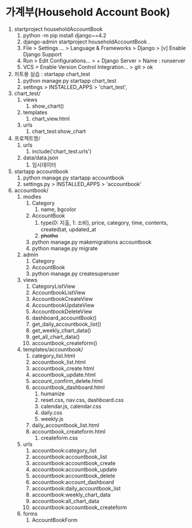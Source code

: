 # 가계부(Household Account Book)
1. startproject householdAccountBook
   1. python -m pip install django~=4.2
   2. django-admin startproject householdAccountBook . 
   3. File > Settings ... > Language & Frameworks > Django > [v] Enable Django Support
   4. Run > Edit Configurations... > + Django Server > Name : runserver
   5. VCS > Enable Version Control Integration... > git > ok 
2. 차트용 실습 : startapp chart_test
   1. python manage.py startapp chart_test
   2. settings > INSTALLED_APPS > 'chart_test', 
3. chart_test/
   1. views
      1. show_chart()
   2. templates
      1. chart_view.html
   3. urls
      1. chart_test:show_chart
4. 프로젝트명/
   1. urls
      1. include('chart_test.urls')
   2. data/data.json
      1. 임시데이터
5. startapp accountbook
   1. python manage.py startapp accountbook
   2. settings.py > INSTALLED_APPS > 'accountbook'
6. accountbook/
   1. modles
      1. Category
         1. name, bgcolor
      2. AccountBook
         1. type(0: 지출, 1: 소비), price, category, time, contents, created)at, updated_at
         2. ~~photho~~
      3. python manage.py makemigrations accountbook
      4. python manage.py migrate
   2. admin
      1. Category
      2. AccountBook
      3. python manage.py createsuperuser
   3. views
      1. CategoryListView
      2. AccountbookListView
      3. AccountbookCreateView
      4. AccountbookUpdateView
      5. AccountbookDeleteView
      6. dashboard_accountBook()
      7. get_daily_accountbook_list()
      8. get_weekly_chart_data()
      9. get_all_chart_data()
      10. accountbook_createform()
   4. templates/accountbook/
      1. category_list.html
      2. accountbook_list.html
      3. accountbook_create.html
      4. accountbook_update.html
      5. account_confirm_delete.html
      6. accountbook_dashboard.html
         1. humanize
         2. reset.css, nav.css, dashboard.css
         3. calendar.js, calendar.css
         4. daily.css
         5. weekly.js
      7. daily_accountbook_list.html
      8. accountbook_createform.html
         1. createform.css
   5. urls 
      1. accountbook:category_list
      2. accountbook:accountbook_list
      3. accountbook:accountbook_create
      4. accountbook:accountbook_update
      5. accountbook:accountbook_delete
      6. accountbook:account_dashboard
      7. accountbook:daily_accountbook_list
      8. accountbook:weekly_chart_data
      9. accountbook:all_chart_data
      10. accountbook:accountbook_createform
   6. forms
      1. AccountBookForm

